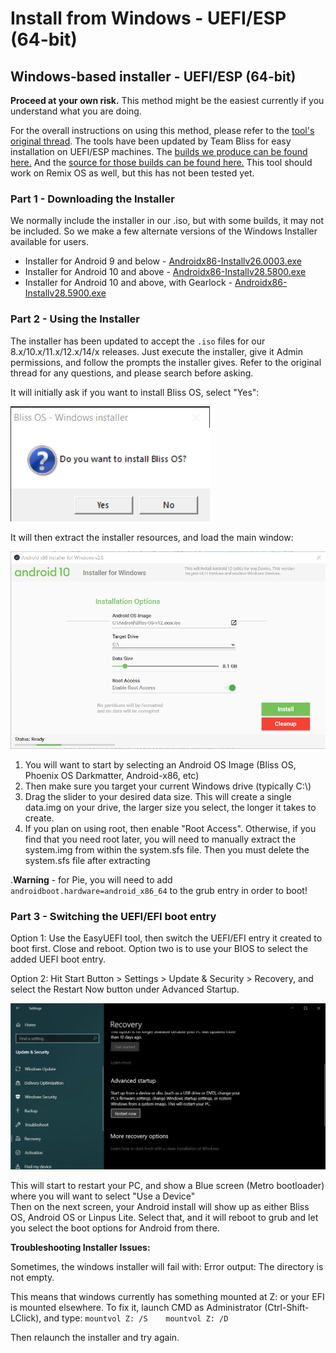 # Install from Windows - UEFI/ESP \(64-bit\)

## Windows-based installer - UEFI/ESP \(64-bit\)

**Proceed at your own risk.** This method might be the easiest currently if you understand what you are doing.

For the overall instructions on using this method, please refer to the [tool's original thread](https://forum.xda-developers.com/android/software/winapp-android-x86-installer-uefi-t3222483). The tools have been updated by Team Bliss for easy installation on UEFI/ESP machines. The [builds we produce can be found here.](https://github.com/BlissRoms-x86/Androidx86-Installer-for-Windows/tree/q10-2.8/bin) And the [source for those builds can be found here.](https://github.com/BlissRoms-x86/Androidx86-Installer-for-Windows) This tool should work on Remix OS as well, but this has not been tested yet.

### Part 1 - Downloading the Installer

We normally include the installer in our .iso, but with some builds, it may not be included. So we make a few alternate versions of the Windows Installer available for users.

* Installer for Android 9 and below -  [Androidx86-Installv26.0003.exe](https://github.com/BlissRoms-x86/Androidx86-Installer-for-Windows/blob/q10-2.8/bin/Androidx86-Installv26.0003.exe)
* Installer for Android 10 and above -  [Androidx86-Installv28.5800.exe](https://github.com/BlissRoms-x86/Androidx86-Installer-for-Windows/blob/q10-2.8/bin/Androidx86-Installv28.5800.exe)
* Installer for Android 10 and above, with Gearlock -  [Androidx86-Installv28.5900.exe](https://github.com/BlissRoms-x86/Androidx86-Installer-for-Windows/blob/q10-2.8/bin/Androidx86-Installv28.5900.exe)

### Part 2 - Using the Installer

The installer has been updated to accept the `.iso` files for our 8.x/10.x/11.x/12.x/14/x releases. Just execute the installer, give it Admin permissions, and follow the prompts the installer gives. Refer to the original thread for any questions, and please search before asking.

It will initially ask if you want to install Bliss OS, select "Yes":

![Using the installer](../.gitbook/assets/using-the-installer.png)

It will then extract the installer resources, and load the main window:

![Installation window](../.gitbook/assets/installation-window.png)

1. You will want to start by selecting an Android OS Image \(Bliss OS, Phoenix OS Darkmatter, Android-x86, etc\)
2. Then make sure you target your current Windows drive \(typically C:\\)
3. Drag the slider to your desired data size. This will create a single data.img on your drive, the larger size you select, the longer it takes to create. 
4. If you plan on using root, then enable "Root Access". Otherwise, if you find that you need root later, you will need to manually extract the system.img from within the system.sfs file. Then you must delete the system.sfs file after extracting

.**Warning** - for Pie, you will need to add `androidboot.hardware=android_x86_64` to the grub entry in order to boot!

### Part 3 - Switching the UEFI/EFI boot entry

Option 1: Use the EasyUEFI tool, then switch the UEFI/EFI entry it created to boot first. Close and reboot. Option two is to use your BIOS to select the added UEFI boot entry.

Option 2: Hit Start Button &gt; Settings &gt; Update & Security &gt; Recovery, and select the Restart Now button under Advanced Startup.

![Advanced startup](../.gitbook/assets/advanced-startup.png)

This will start to restart your PC, and show a Blue screen \(Metro bootloader\) where you will want to select "Use a Device"  
Then on the next screen, your Android install will show up as either Bliss OS, Android OS or Linpus Lite. Select that, and it will reboot to grub and let you select the boot options for Android from there.

**Troubleshooting Installer Issues:**

Sometimes, the windows installer will fail with: Error output: The directory is not empty. 

This means that windows currently has something mounted at Z: or your EFI is mounted elsewhere. To fix it, launch CMD as Administrator \(Ctrl-Shift-LClick\), and type: `mountvol Z: /S   
mountvol Z: /D`

Then relaunch the installer and try again.

